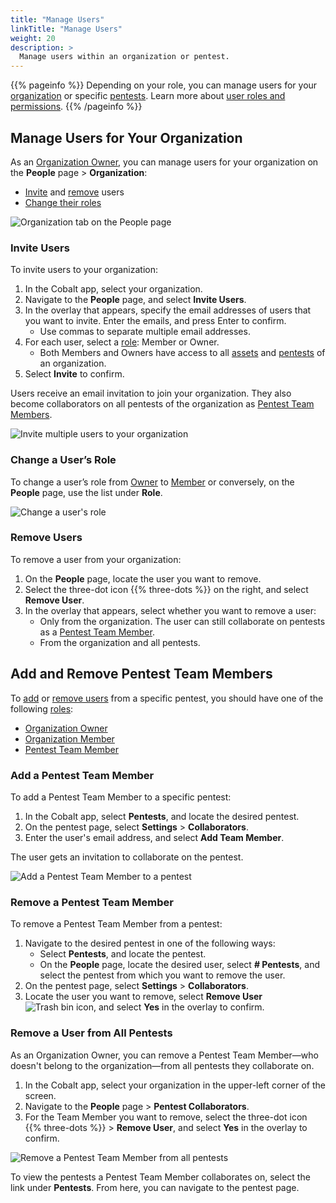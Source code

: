 ```yaml
---
title: "Manage Users"
linkTitle: "Manage Users"
weight: 20
description: >
  Manage users within an organization or pentest.
---
```


{{% pageinfo %}}
Depending on your role, you can manage users for your [organization](#manage-users-for-your-organization) or specific [pentests](#add-and-remove-pentest-team-members). Learn more about [user roles and permissions](/platform-deep-dive/collaboration/organization/user-roles/).
{{% /pageinfo %}}

## Manage Users for Your Organization

As an [Organization Owner](/getting-started/glossary/#organization-owner), you can manage users for your organization on the **People** page > **Organization**:

- [Invite](#invite-users) and [remove](#remove-users) users
- [Change their roles](#change-a-users-role)

![Organization tab on the People page](/deepdive/PeopleOrganization.png "View and manage users for your organization on the People page")

### Invite Users

To invite users to your organization:

1. In the Cobalt app, select your organization.
1. Navigate to the **People** page, and select **Invite Users**.
1. In the overlay that appears, specify the email addresses of users that you want to invite. Enter the emails, and press Enter to confirm.
   - Use commas to separate multiple email addresses.
1. For each user, select a [role](/platform-deep-dive/collaboration/organization/user-roles/): Member or Owner.
    - Both Members and Owners have access to all [assets](/platform-deep-dive/assets/) and [pentests](/platform-deep-dive/pentests/) of an organization.
1. Select **Invite** to confirm.

Users receive an email invitation to join your organization. They also become collaborators on all pentests of the organization as [Pentest Team Members](/getting-started/glossary/#pentest-team-member).

<!--If an email address is invalid or a user has already joined, you see an error message.-->

![Invite multiple users to your organization](/deepdive/InviteUsers.png "Overlay for inviting multiple users")

### Change a User’s Role

To change a user’s role from [Owner](/getting-started/glossary/#organization-owner) to [Member](/getting-started/glossary/#organization-member) or conversely, on the **People** page, use the list under **Role**.

![Change a user's role](/deepdive/ChangeUserRole.png "Role list on the People page")

### Remove Users

To remove a user from your organization:

1. On the **People** page, locate the user you want to remove.
1. Select the three-dot icon {{% three-dots %}} on the right, and select **Remove User**.
1. In the overlay that appears, select whether you want to remove a user:
    - Only from the organization. The user can still collaborate on pentests as a [Pentest Team Member](/getting-started/glossary/#pentest-team-member).
    - From the organization and all pentests.

## Add and Remove Pentest Team Members

To [add](#add-a-pentest-team-member) or [remove users](#remove-a-pentest-team-member) from a specific pentest, you should have one of the following [roles](/platform-deep-dive/collaboration/organization/user-roles/):

- [Organization Owner](/getting-started/glossary/#organization-owner)
- [Organization Member](/getting-started/glossary/#organization-member)
- [Pentest Team Member](/getting-started/glossary/#pentest-team-member)

### Add a Pentest Team Member

To add a Pentest Team Member to a specific pentest:

1. In the Cobalt app, select **Pentests**, and locate the desired pentest.
1. On the pentest page, select **Settings** > **Collaborators**.
1. Enter the user's email address, and select **Add Team Member**.

The user gets an invitation to collaborate on the pentest.

![Add a Pentest Team Member to a pentest](/deepdive/AddPentestTeamMember.png "Add a Pentest Team Member to a pentest")

### Remove a Pentest Team Member

To remove a Pentest Team Member from a pentest:

1. Navigate to the desired pentest in one of the following ways:
   - Select **Pentests**, and locate the pentest.
   - On the **People** page, locate the desired user, select **# Pentests**, and select the pentest from which you want to remove the user.
1. On the pentest page, select **Settings** > **Collaborators**.
1. Locate the user you want to remove, select **Remove User** ![Trash bin icon](/icons/Trash.png "Trash bin icon"), and select **Yes** in the overlay to confirm.

### Remove a User from All Pentests

As an Organization Owner, you can remove a Pentest Team Member—who doesn't belong to the organization—from all pentests they collaborate on.

1. In the Cobalt app, select your organization in the upper-left corner of the screen.
1. Navigate to the **People** page > **Pentest Collaborators**.
1. For the Team Member you want to remove, select the three-dot icon {{% three-dots %}} > **Remove User**, and select **Yes** in the overlay to confirm.

![Remove a Pentest Team Member from all pentests](/deepdive/RemoveCollaboratorFromAllPentests.png "Add a Pentest Team Member from all pentests")

To view the pentests a Pentest Team Member collaborates on, select the link under **Pentests**. From here, you can navigate to the pentest page.
